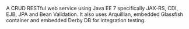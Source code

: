 A CRUD RESTful web service using Java EE 7 specifically JAX-RS, CDI, EJB, JPA and Bean Validation.
It also uses Arquillian, embedded Glassfish container and embedded Derby DB for integration testing.
